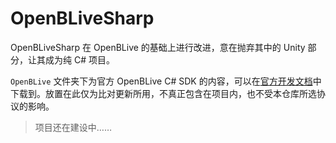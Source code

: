 # OpenBLiveSharp

OpenBLiveSharp 在 OpenBLive 的基础上进行改进，意在抛弃其中的 Unity 部分，让其成为纯 C# 项目。

`OpenBLive` 文件夹下为官方 OpenBLive C# SDK 的内容，可以在[官方开发文档](https://open-live.bilibili.com/document/doc&tool/cSDK.html)中下载到。放置在此仅为比对更新所用，不真正包含在项目内，也不受本仓库所选协议的影响。

> 项目还在建设中……